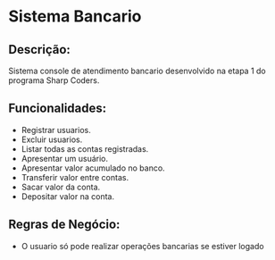 # Sistema Bancario

## Descrição:

 Sistema console de atendimento bancario desenvolvido na etapa 1 do programa Sharp Coders.

 ## Funcionalidades:

- Registrar usuarios.
- Excluir usuarios. 
- Listar todas as contas registradas.
- Apresentar um usuário. 
- Apresentar valor acumulado no banco. 
- Transferir valor entre contas.
- Sacar valor da conta. 
- Depositar valor na conta.

## Regras de Negócio:

 - O usuario só pode realizar operações bancarias se estiver logado
